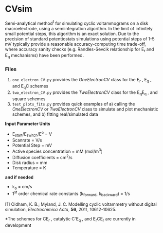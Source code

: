 # CVsim
Semi-analytical method<sup>1</sup> for simulating cyclic voltammograms on a disk macroelectrode, using a semiintegration algorithm. In the limit of infinitely small potential steps, this algorithm is an exact solution. Due to the precision of standard potentiostats simulations using potential steps of 1-5 mV typically provide a reasonable accuracy-computing time trade-off, where accuracy sanity checks (e.g. Randles-Sevcik relationship for E<sub>r</sub> and E<sub>q</sub> mechanisms) have been performed.

### Files
1. `one_electron_CV.py` provides the *OneElectronCV* class for the E<sub>r</sub> , E<sub>q</sub> , and E<sub>q</sub>C schemes
2. `two_electron_CV.py` provides the *TwoElectronCV* class for the E<sub>q</sub>E<sub>q</sub> , and square schemes
3. `test_plots_fits.py` provides quick examples of a) calling the *OneElectronCV* or *TwoElectronCV* class to simulate and plot mechanistic schemes, and b) fitting real/simulated data

**Input Parameter Units**
- E<sub>start</sub>/E<sub>switch</sub>/E<sup>o</sup> = V
- Scanrate = V/s
- Potential Step = mV
- Active species concentration = mM (mol/m<sup>3</sup>)
- Diffusion coefficients = cm<sup>2</sup>/s
- Disk radius = mm
- Temperature = K

**and if needed**
- k<sub>o</sub> = cm/s
- 1<sup>st</sup> order chemical rate constants (k<sub>forward</sub>, k<sub>backward</sub>) = 1/s




[1] Oldham, K. B.; Myland, J. C. Modelling cyclic voltammetry without 
    digital simulation, *Electrochimica Acta*, **56**, 2011, 10612-10625.

*The schemes for CE<sub>r</sub> , catalytic C'E<sub>q</sub> , and E<sub>r</sub>CE<sub>r</sub> are currently in development
